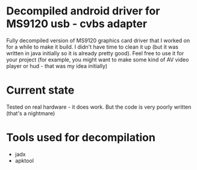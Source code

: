 # Decompiled android driver for MS9120 usb - cvbs adapter 
Fully decompiled version of MS9120 graphics card driver that I worked on for a while to make it build. I didn't have time to clean it up (but it was written in java initially so it is already pretty good).
Feel free to use it for your project (for example, you might want to make some kind of AV video player or hud - that was my idea initially)

# Current state
Tested on real hardware - it does work. But the code is very poorly written (that's a nightmare)

# Tools used for decompilation
* jadx
* apktool



